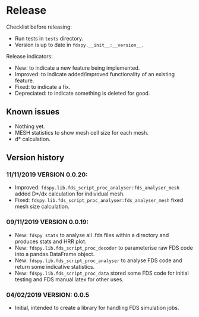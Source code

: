 # Release

Checklist before releasing:

- Run tests in `tests` directory.
- Version is up to date in `fdspy.__init__:__version__`.

Release indicators:

- New: to indicate a new feature being implemented.
- Improved: to indicate added/improved functionality of an existing feature.
- Fixed: to indicate a fix.
- Depreciated: to indicate something is deleted for good.

## Known issues

- Nothing yet.
- MESH statistics to show mesh cell size for each mesh.
- d* calculation.

## Version history

### 11/11/2019 VERSION 0.0.20:

- Improved: `fdspy.lib.fds_script_proc_analyser:fds_analyser_mesh` added D*/dx calculation for individual mesh.
- Fixed: `fdspy.lib.fds_script_proc_analyser:fds_analyser_mesh` fixed mesh size calculation.

### 09/11/2019 VERSION 0.0.19: 

- New: `fdspy stats` to analyse all .fds files within a directory and produces stats and HRR plot.
- New: `fdspy.lib.fds_script_proc_decoder` to parameterise raw FDS code into a pandas.DataFrame object.
- New: `fdspy.lib.fds_script_proc_analyser` to analyse FDS code and return some indicative statistics.
- New: `fdspy.lib.fds_script_proc_data` stored some FDS code for initial testing and FDS manual latex for other uses.

### 04/02/2019 VERSION: 0.0.5

- Initial, intended to create a library for handling FDS simulation jobs.
